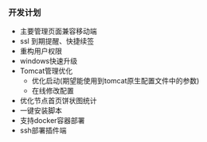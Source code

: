 ### 开发计划
 
* 主要管理页面兼容移动端
* ssl 到期提醒、快捷续签
* 重构用户权限
* windows快速升级
* Tomcat管理优化
    * 优化启动(期望能使用到tomcat原生配置文件中的参数)
    * 在线修改配置
* 优化节点首页饼状图统计
* 一键安装脚本
* 支持docker容器部署
* ssh部署插件端
   
